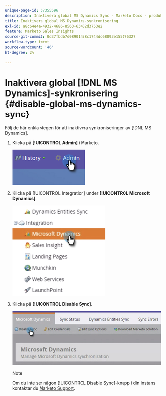 ```yaml
---
unique-page-id: 37355596
description: Inaktivera global MS Dynamics Sync - Marketo Docs - produktdokumentation
title: Inaktivera global MS Dynamics-synkronisering
exl-id: a8c64e4a-4932-4686-8563-63452d3753e2
feature: Marketo Sales Insights
source-git-commit: 0d37fbdb7d08901458c1744dc68893e155176327
workflow-type: tm+mt
source-wordcount: '46'
ht-degree: 2%

---
```


# Inaktivera global [!DNL MS Dynamics]-synkronisering {#disable-global-ms-dynamics-sync}

Följ de här enkla stegen för att inaktivera synkroniseringen av [!DNL MS Dynamics].

1. Klicka på **[!UICONTROL Admin]** i Marketo.

   ![](assets/one.png)

1. Klicka på [!UICONTROL Integration] under **[!UICONTROL Microsoft Dynamics]**.

   ![](assets/two.png)

1. Klicka på **[!UICONTROL Disable Sync]**.

   ![](assets/three.png)

   >[!NOTE]
   >
   >Om du inte ser någon [!UICONTROL Disable Sync]-knapp i din instans kontaktar du [Marketo Support](https://nation.marketo.com/t5/Support/ct-p/Support).

